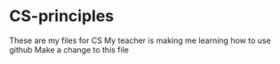 # CS-principles
 These are my files for CS
 My teacher is making me learning how to use github
 Make a change to this file